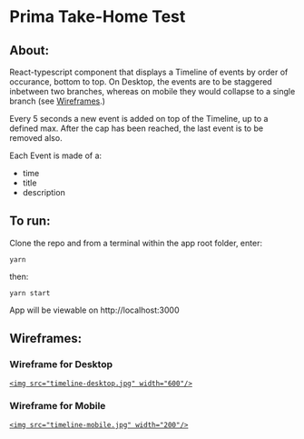 # Prima Take-Home Test

## About:

React-typescript component that displays a Timeline of events by order of occurance, bottom to top. On Desktop, the events are to be staggered inbetween two branches, whereas on mobile they would collapse to a single branch (see [Wireframes](#the-end-result).)

Every 5 seconds a new event is added on top of the Timeline, up to a defined max. After the cap has been reached, the last event is to be removed also.

Each Event is made of a:

- time
- title
- description

## To run:

Clone the repo and from a terminal within the app root folder, enter:

```
yarn
```

then:

```
yarn start
```

App will be viewable on http://localhost:3000

## Wireframes:

### Wireframe for Desktop

[`<img src="timeline-desktop.jpg" width="600"/>`](timeline-desktop.jpg)

### Wireframe for Mobile

[`<img src="timeline-mobile.jpg" width="200"/>`](timeline-mobile.jpg)
